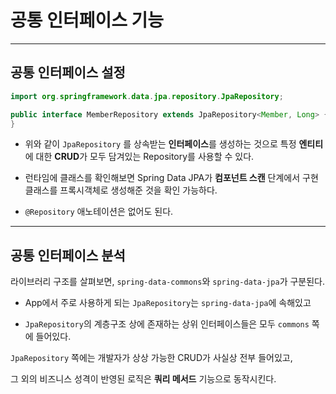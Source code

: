 # 공통 인터페이스 기능

---

## 공통 인터페이스 설정

```java
import org.springframework.data.jpa.repository.JpaRepository;

public interface MemberRepository extends JpaRepository<Member, Long> {
}


```

- 위와 같이 `JpaRepository` 를 상속받는 **인터페이스**를 생성하는 것으로 특정 **엔티티**에 대한 **CRUD**가 모두 담겨있는 Repository를 사용할 수 있다.

- 런타임에 클래스를 확인해보면 Spring Data JPA가 **컴포넌트 스캔** 단계에서 구현 클래스를 프록시객체로 생성해준 것을 확인 가능하다.

- `@Repository` 애노테이션은 없어도 된다.



---

## 공통 인터페이스 분석

라이브러리 구조를 살펴보면, `spring-data-commons`와 `spring-data-jpa`가 구분된다.

- App에서 주로 사용하게 되는 `JpaRepository`는 `spring-data-jpa`에 속해있고

- `JpaRepository`의 계층구조 상에 존재하는 상위 인터페이스들은 모두 `commons` 쪽에 들어있다.

`JpaRepository` 쪽에는 개발자가 상상 가능한 CRUD가 사실상 전부 들어있고,

그 외의 비즈니스 성격이 반영된 로직은 **쿼리 메서드** 기능으로 동작시킨다.
